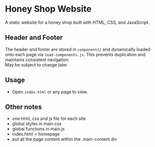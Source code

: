 

# Honey Shop Website

A static website for a honey shop built with HTML, CSS, and JavaScript.

## Header and Footer
The header and footer are stored in `components/` and dynamically loaded onto each page via `load-components.js`. This prevents duplication and maintains consistent navigation. \
May be subject to change later

## Usage
- Open `index.html` or any page to view.

## Other notes
- one html, css and js file for each site
- global styles in main.css
- global functions in main.js
- index.html = homepage
- put all the page content within the .main-content div

